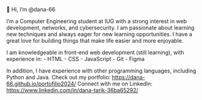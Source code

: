 👋 Hi, I’m @dana-66

I’m a Computer Engineering student at IUG with a strong interest in web development, networks, and cybersecurity. I am passionate about learning new techniques and always eager for new learning opportunities. I have a great love for building things that make life easier and more enjoyable.

I am knowledgeable in front-end web development (still learning), with experience in:
    - HTML
    - CSS
    - JavaScript
    - Git
    - Figma
    
In addition, I have experience with other programming languages, including Python and Java.
Check out my portfolio: https://dana-66.github.io/portofilio2024/
Connect with me on LinkedIn: https://www.linkedin.com/in/dana-tarik-36ba65292/
